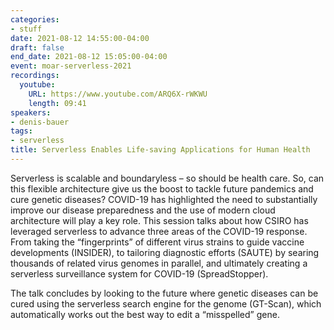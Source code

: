 ```yaml
---
categories:
- stuff
date: 2021-08-12 14:55:00-04:00
draft: false
end_date: 2021-08-12 15:05:00-04:00
event: moar-serverless-2021
recordings:
  youtube:
    URL: https://www.youtube.com/ARQ6X-rWKWU
    length: 09:41
speakers:
- denis-bauer
tags:
- serverless
title: Serverless Enables Life-saving Applications for Human Health
---
```



Serverless is scalable and boundaryless – so should be health care. So, can this flexible architecture give us the boost to tackle future pandemics and cure genetic diseases? COVID-19 has highlighted the need to substantially improve our disease preparedness and the use of modern cloud architecture will play a key role. This session talks about how CSIRO has leveraged serverless to advance three areas of the COVID-19 response. From taking the “fingerprints” of different virus strains to guide vaccine developments (INSIDER), to tailoring diagnostic efforts (SAUTE) by searing thousands of related virus genomes in parallel, and ultimately creating a serverless surveillance system for COVID-19 (SpreadStopper).

The talk concludes by looking to the future where genetic diseases can be cured using the serverless search engine for the genome (GT-Scan), which automatically works out the best way to edit
a “misspelled” gene.
